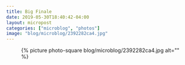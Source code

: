 ```yaml
---
title: Big Finale
date: 2019-05-30T18:40:42-04:00
layout: micropost
categories: ["microblog", "photos"]
image: "blog/microblog/2392282ca4.jpg"
---
```


<figure class="photo">
  {% picture photo-square blog/microblog/2392282ca4.jpg alt="" %}
</figure>



